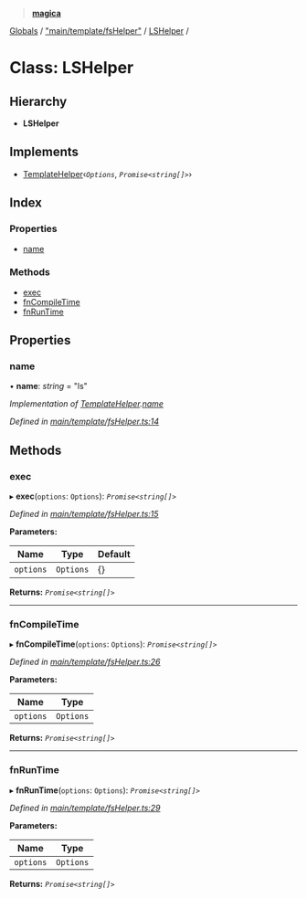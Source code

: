 > **[magica](../README.md)**

[Globals](../README.md) / ["main/template/fsHelper"](../modules/_main_template_fshelper_.md) / [LSHelper](_main_template_fshelper_.lshelper.md) /

# Class: LSHelper

## Hierarchy

* **LSHelper**

## Implements

* [TemplateHelper](../interfaces/_main_template_template_.templatehelper.md)‹*`Options`*, *`Promise<string[]>`*›

## Index

### Properties

* [name](_main_template_fshelper_.lshelper.md#name)

### Methods

* [exec](_main_template_fshelper_.lshelper.md#exec)
* [fnCompileTime](_main_template_fshelper_.lshelper.md#fncompiletime)
* [fnRunTime](_main_template_fshelper_.lshelper.md#fnruntime)

## Properties

###  name

• **name**: *string* = "ls"

*Implementation of [TemplateHelper](../interfaces/_main_template_template_.templatehelper.md).[name](../interfaces/_main_template_template_.templatehelper.md#name)*

*Defined in [main/template/fsHelper.ts:14](https://github.com/cancerberoSgx/magica/blob/c182367/src/main/template/fsHelper.ts#L14)*

## Methods

###  exec

▸ **exec**(`options`: `Options`): *`Promise<string[]>`*

*Defined in [main/template/fsHelper.ts:15](https://github.com/cancerberoSgx/magica/blob/c182367/src/main/template/fsHelper.ts#L15)*

**Parameters:**

Name | Type | Default |
------ | ------ | ------ |
`options` | `Options` |  {} |

**Returns:** *`Promise<string[]>`*

___

###  fnCompileTime

▸ **fnCompileTime**(`options`: `Options`): *`Promise<string[]>`*

*Defined in [main/template/fsHelper.ts:26](https://github.com/cancerberoSgx/magica/blob/c182367/src/main/template/fsHelper.ts#L26)*

**Parameters:**

Name | Type |
------ | ------ |
`options` | `Options` |

**Returns:** *`Promise<string[]>`*

___

###  fnRunTime

▸ **fnRunTime**(`options`: `Options`): *`Promise<string[]>`*

*Defined in [main/template/fsHelper.ts:29](https://github.com/cancerberoSgx/magica/blob/c182367/src/main/template/fsHelper.ts#L29)*

**Parameters:**

Name | Type |
------ | ------ |
`options` | `Options` |

**Returns:** *`Promise<string[]>`*